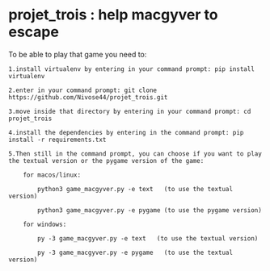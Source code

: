 ﻿# projet_trois : help macgyver to escape

To be able to play that game you need to:
    
	1.install virtualenv by entering in your command prompt: pip install virtualenv
    
	2.enter in your command prompt: git clone https://github.com/Nivose44/projet_trois.git
    
	3.move inside that directory by entering in your command prompt: cd projet_trois
    
	4.install the dependencies by entering in the command prompt: pip install -r requirements.txt
    
	5.Then still in the command prompt, you can choose if you want to play the textual version or the pygame version of the game:
                
		for macos/linux:
                    
			python3 game_macgyver.py -e text   (to use the textual version)
                    
			python3 game_macgyver.py -e pygame (to use the pygame version)
                
		for windows:
                    
			py -3 game_macgyver.py -e text   (to use the textual version)
                    
			py -3 game_macgyver.py -e pygame   (to use the textual version)